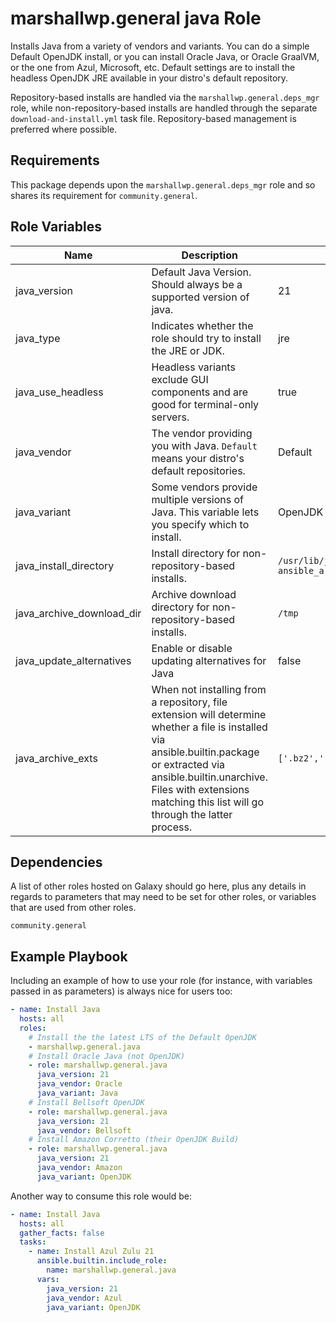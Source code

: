 marshallwp.general java Role
========================

Installs Java from a variety of vendors and variants.  You can do a simple Default OpenJDK install, or you can install Oracle Java, or Oracle GraalVM, or the one from Azul, Microsoft, etc.  Default settings are to install the headless OpenJDK JRE available in your distro's default repository.

Repository-based installs are handled via the `marshallwp.general.deps_mgr` role, while non-repository-based installs are handled through the separate `download-and-install.yml` task file.  Repository-based management is preferred where possible.

Requirements
------------
<!-- Any pre-requisites that may not be covered by Ansible itself or the role should be mentioned here. For instance, if the role uses the EC2 module, it may be a good idea to mention in this section that the boto package is required. -->

This package depends upon the `marshallwp.general.deps_mgr` role and so shares its requirement for `community.general`.

Role Variables
--------------

| Name | Description | Default |
| ---- | ----------- | ------- |
| java_version | Default Java Version.  Should always be a supported version of java. | 21 |
| java_type | Indicates whether the role should try to install the JRE or JDK. | jre |
| java_use_headless | Headless variants exclude GUI components and are good for terminal-only servers. | true |
| java_vendor | The vendor providing you with Java.  `Default` means your distro's default repositories. | Default |
| java_variant | Some vendors provide multiple versions of Java. This variable lets you specify which to install. | OpenJDK |
| java_install_directory | Install directory for non-repository-based installs. | `/usr/lib/jvm/{{ java_type }}-{{ java_version }}-{{ java_vendor }}-{{ ansible_architecture }}` |
| java_archive_download_dir | Archive download directory for non-repository-based installs. | `/tmp` |
| java_update_alternatives | Enable or disable updating alternatives for Java | false |
| java_archive_exts | When not installing from a repository, file extension will determine whether a file is installed via ansible.builtin.package or extracted via ansible.builtin.unarchive.  Files with extensions matching this list will go through the latter process. | `['.bz2','.tbz','.gz','.tgz','.lz','.lzma','.tlz','.xz','.txz','.zst','.tzst']` |

Dependencies
------------

A list of other roles hosted on Galaxy should go here, plus any details in regards to parameters that may need to be set for other roles, or variables that are used from other roles.

`community.general`

Example Playbook
----------------

Including an example of how to use your role (for instance, with variables passed in as parameters) is always nice for users too:

```yaml
- name: Install Java
  hosts: all
  roles:
    # Install the the latest LTS of the Default OpenJDK
    - marshallwp.general.java
    # Install Oracle Java (not OpenJDK)
    - role: marshallwp.general.java
      java_version: 21
      java_vendor: Oracle
      java_variant: Java
    # Install Bellsoft OpenJDK
    - role: marshallwp.general.java
      java_version: 21
      java_vendor: Bellsoft
    # Install Amazon Corretto (their OpenJDK Build)
    - role: marshallwp.general.java
      java_version: 21
      java_vendor: Amazon
      java_variant: OpenJDK
```

Another way to consume this role would be:

```yaml
- name: Install Java
  hosts: all
  gather_facts: false
  tasks:
    - name: Install Azul Zulu 21
      ansible.builtin.include_role:
        name: marshallwp.general.java
      vars:
        java_version: 21
        java_vendor: Azul
        java_variant: OpenJDK
```
